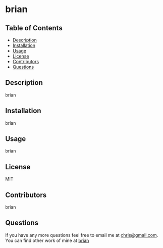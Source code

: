 # brian

  ## Table of Contents
  * [Description](#description)
  * [Installation](#installation)
  * [Usage](#usage)
  * [License](#license)
  * [Contributors](#contributors)
  * [Questions](#questions)
  
  ## Description
   brian

  ## Installation
   brian

  ## Usage 
  brian

  ## License 
  MIT

  ## Contributors 
  brian

  ## Questions 
  If  you have any more questions feel free to email me at chris@gmail.com. You can find other work of mine
  at [brian](https://github.com/brian) 

